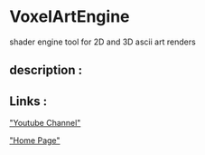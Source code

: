 # VoxelArtEngine
shader engine tool for 2D and 3D ascii art renders

## description :



## Links :
["Youtube Channel"](https://www.youtube.com/channel/UC-_DDdI316_BYs7HlO260OA)

["Home Page"](https://github.com/Light974-M/UnityPersonalDataBank)
